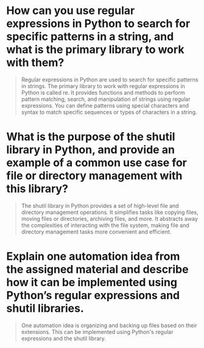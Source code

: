# How can you use regular expressions in Python to search for specific patterns in a string, and what is the primary library to work with them?

> Regular expressions in Python are used to search for specific patterns in strings. The primary library to work with regular expressions in Python is called re. It provides functions and methods to perform pattern matching, search, and manipulation of strings using regular expressions. You can define patterns using special characters and syntax to match specific sequences or types of characters in a string.

# What is the purpose of the shutil library in Python, and provide an example of a common use case for file or directory management with this library?

> The shutil library in Python provides a set of high-level file and directory management operations. It simplifies tasks like copying files, moving files or directories, archiving files, and more. It abstracts away the complexities of interacting with the file system, making file and directory management tasks more convenient and efficient.

# Explain one automation idea from the assigned material and describe how it can be implemented using Python’s regular expressions and shutil libraries.

> One automation idea is organizing and backing up files based on their extensions. This can be implemented using Python's regular expressions and the shutil library.

